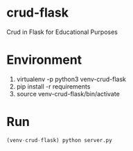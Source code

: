 # crud-flask
Crud in Flask for Educational Purposes

# Environment
  1. virtualenv -p python3 venv-crud-flask
  2. pip install -r requirements
  3. source venv-crud-flask/bin/activate

# Run
```python
(venv-crud-flask) python server.py
```
